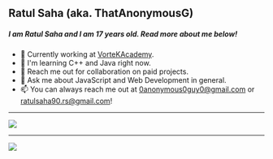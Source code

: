 ## Ratul Saha (aka. ThatAnonymousG)

##### I am Ratul Saha and I am 17 years old. Read more about me below!

- 🔭 Currently working at [VorteKAcademy](https://vortekacademy.com/).
- 🌱 I'm learning C++ and Java right now.
- 👯 Reach me out for collaboration on paid projects.
- 💬 Ask me about JavaScript and Web Development in general.
- 📫 You can always reach me out at 0anonymous0guy0@gmail.com or ratulsaha90.rs@gmail.com!

---

<img src="https://github-readme-stats.vercel.app/api?username=ThatAnonymousG&show_icons=true&theme=tokyonight&hide_border=true">

---

<img src="https://github-readme-stats.vercel.app/api/top-langs/?username=ThatAnonymousG&theme=tokyonight">
